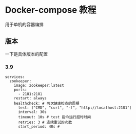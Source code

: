# Docker-compose 教程

用于单机的容器编排

## 版本

一下是具体版本的配置

### 3.9

```
services:
  zookeeper:
    image: zookeeper:latest
    ports:
      - 2181:2181
    restart: always
    healthcheck: # 两次健康检查的周期
      test: ["CMD", "curl", "-f", "http://localhost:2181"]
      interval: 30s
      timeout: 10s # test 指令运行超时时间
      retries: 3 # 连续重试的次数
      start_period: 40s # 
```



